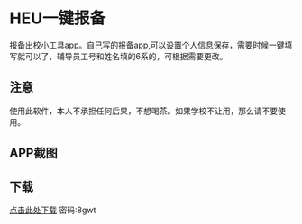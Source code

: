 # HEU一键报备
报备出校小工具app。自己写的报备app,可以设置个人信息保存，需要时候一键填写就可以了，辅导员工号和姓名填的6系的，可根据需要更改。

## 注意
使用此软件，本人不承担任何后果，不想喝茶。如果学校不让用，那么请不要使用。

## APP截图


## 下载
[点击此处下载](https://wwr.lanzoui.com/iTefyrtzv9g)
密码:8gwt

